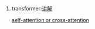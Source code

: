 1. transformer:[讲解](https://towardsdatascience.com/illustrated-guide-to-transformers-step-by-step-explanation-f74876522bc0)      

   [self-attention or cross-attention](https://www.coursera.org/lecture/machine-learning-duke/cross-attention-in-the-sequence-to-sequence-model-oajUR)
